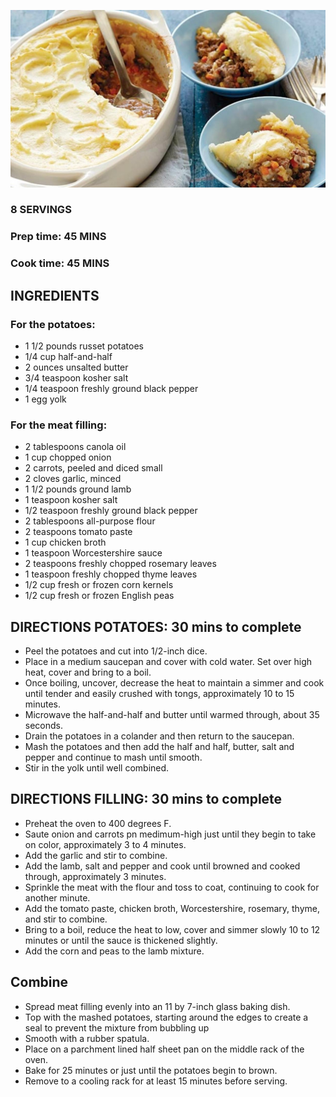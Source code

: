 ![](/images/shepards-pie.jpg)

### 8 SERVINGS   
### Prep time: 45 MINS  
### Cook time: 45 MINS

## INGREDIENTS
### For the potatoes:
- 1 1/2 pounds russet potatoes
- 1/4 cup half-and-half
- 2 ounces unsalted butter
- 3/4 teaspoon kosher salt
- 1/4 teaspoon freshly ground black pepper
- 1 egg yolk

### For the meat filling:
- 2 tablespoons canola oil
- 1 cup chopped onion
- 2 carrots, peeled and diced small
- 2 cloves garlic, minced
- 1 1/2 pounds ground lamb
- 1 teaspoon kosher salt
- 1/2 teaspoon freshly ground black pepper
- 2 tablespoons all-purpose flour
- 2 teaspoons tomato paste
- 1 cup chicken broth
- 1 teaspoon Worcestershire sauce
- 2 teaspoons freshly chopped rosemary leaves
- 1 teaspoon freshly chopped thyme leaves
- 1/2 cup fresh or frozen corn kernels
- 1/2 cup fresh or frozen English peas

## DIRECTIONS POTATOES:  30 mins to complete
- Peel the potatoes and cut into 1/2-inch dice.  
- Place in a medium saucepan and cover with cold water. Set over high heat, cover and bring to a boil.
- Once boiling, uncover, decrease the heat to maintain a simmer and cook until tender and easily crushed with tongs, approximately 10 to 15 minutes.
- Microwave the half-and-half and butter until warmed through, about 35 seconds. 
- Drain the potatoes in a colander and then return to the saucepan.  
- Mash the potatoes and then add the half and half, butter, salt and pepper and continue to mash until smooth.
- Stir in the yolk until well combined.

## DIRECTIONS FILLING:  30 mins to complete
- Preheat the oven to 400 degrees F.
- Saute onion and carrots pn medimum-high just until they begin to take on color, approximately 3 to 4 minutes.  
- Add the garlic and stir to combine. 
- Add the lamb, salt and pepper and cook until browned and cooked through, approximately 3 minutes. 
- Sprinkle the meat with the flour and toss to coat, continuing to cook for another minute. 
- Add the tomato paste, chicken broth, Worcestershire, rosemary, thyme, and stir to combine. 
- Bring to a boil, reduce the heat to low, cover and simmer slowly 10 to 12 minutes or until the sauce is thickened slightly.
- Add the corn and peas to the lamb mixture.

## Combine
- Spread meat filling evenly into an 11 by 7-inch glass baking dish.  
- Top with the mashed potatoes, starting around the edges to create a seal to prevent the mixture from bubbling up  
- Smooth with a rubber spatula. 
- Place on a parchment lined half sheet pan on the middle rack of the oven.  
- Bake for 25 minutes or just until the potatoes begin to brown.  
- Remove to a cooling rack for at least 15 minutes before serving.

